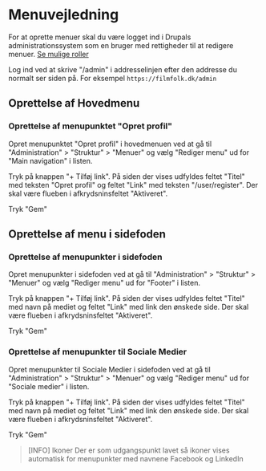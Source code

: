 # Menuvejledning

For at oprette menuer skal du være logget ind i Drupals administrationssystem
som en bruger med rettigheder til at redigere menuer. [Se mulige roller](roles.da.md)

Log ind ved at skrive "/admin" i addresselinjen efter den addresse du normalt ser siden på.
For eksempel `https://filmfolk.dk/admin`

## Oprettelse af Hovedmenu

### Oprettelse af menupunktet "Opret profil"

Opret menupunktet "Opret profil" i hovedmenuen ved at gå til
"Administration" > "Struktur" > "Menuer" og vælg "Rediger menu" ud for "Main navigation" i listen.

Tryk på knappen "+ Tilføj link".
På siden der vises udfyldes feltet "Titel" med teksten "Opret profil" og feltet "Link" med teksten "/user/register".
Der skal være flueben i afkrydsninsfeltet "Aktiveret".

Tryk "Gem"

## Oprettelse af menu i sidefoden

### Oprettelse af menupunkter i sidefoden

Opret menupunkter i sidefoden ved at gå til
"Administration" > "Struktur" > "Menuer" og vælg "Rediger menu" ud for "Footer" i listen.

Tryk på knappen "+ Tilføj link".
På siden der vises udfyldes feltet "Titel" med navn på mediet og feltet "Link" med link den ønskede side.
Der skal være flueben i afkrydsninsfeltet "Aktiveret".

Tryk "Gem"

### Oprettelse af menupunkter til Sociale Medier

Opret menupunkter til Sociale Medier i sidefoden ved at gå til "Administration" > "Struktur" > "Menuer"
og vælg "Rediger menu" ud for "Sociale medier" i listen.

Tryk på knappen "+ Tilføj link". På siden der vises udfyldes feltet "Titel" med navn på mediet
og feltet "Link" med link den ønskede side.
Der skal være flueben i afkrydsninsfeltet "Aktiveret".

Tryk "Gem"

> [INFO] Ikoner
> Der er som udgangspunkt lavet så ikoner vises automatisk for menupunkter med navnene Facebook og LinkedIn
